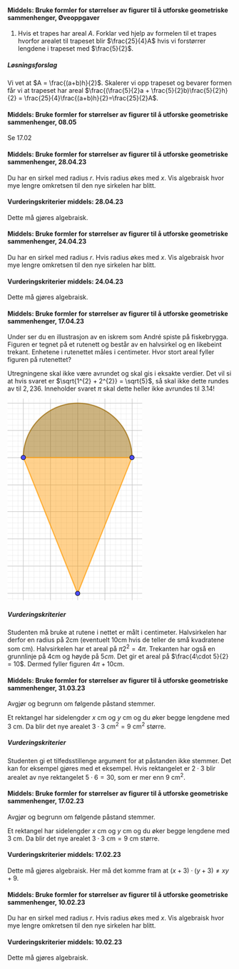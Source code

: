 
#### Middels: Bruke formler for størrelser av figurer til å utforske geometriske sammenhenger,  Øveoppgaver

1. Hvis et trapes har areal $A$. Forklar ved hjelp av formelen til et trapes hvorfor arealet til trapeset blir $\frac{25}{4}A$ hvis vi forstørrer lengdene i trapeset med $\frac{5}{2}$.

##### Løsningsforslag

Vi vet at $A = \frac{(a+b)h}{2}$. Skalerer vi opp trapeset og bevarer formen får vi at trapeset har areal $\frac{(\frac{5}{2}a + \frac{5}{2}b)\frac{5}{2}h}{2} = \frac{25}{4}\frac{(a+b)h}{2}=\frac{25}{2}A$.


#### Middels: Bruke formler for størrelser av figurer til å utforske geometriske sammenhenger,  08.05

Se 17.02


#### Middels: Bruke formler for størrelser av figurer til å utforske geometriske sammenhenger,  28.04.23

Du har en sirkel med radius $r$. Hvis radius økes med $x$. Vis algebraisk hvor mye lengre omkretsen til den nye sirkelen har blitt.

#### Vurderingskriterier middels:  28.04.23

Dette må gjøres algebraisk.


#### Middels: Bruke formler for størrelser av figurer til å utforske geometriske sammenhenger,  24.04.23

Du har en sirkel med radius $r$. Hvis radius økes med $x$. Vis algebraisk hvor mye lengre omkretsen til den nye sirkelen har blitt.

#### Vurderingskriterier middels:  24.04.23

Dette må gjøres algebraisk.


#### Middels: Bruke formler for størrelser av figurer til å utforske geometriske sammenhenger,  17.04.23

Under ser du en illustrasjon av en iskrem som André spiste på fiskebrygga. Figuren er tegnet på et rutenett og består av en halvsirkel og en likebeint trekant. Enhetene i rutenettet måles i centimeter. Hvor stort areal fyller figuren på rutenettet?

Utregningene skal ikke være avrundet og skal gis i eksakte verdier. Det vil si at hvis svaret er $\sqrt{1^{2} + 2^{2}} = \sqrt{5}$, så skal ikke dette rundes av til $2,236$. Inneholder svaret $\pi$ skal dette heller ikke avrundes til $3.14$!

![](https://raw.githubusercontent.com/Andremartiny/MA-173/main/img/2023-04-13-14-16-07.png)

##### Vurderingskriterier

Studenten må bruke at rutene i nettet er målt i centimeter. Halvsirkelen har derfor en radius på $2$cm (eventuelt $10$cm hvis de teller de små kvadratene som cm). Halvsirkelen har et areal på $\pi 2^2 = 4\pi$. Trekanten har også en grunnlinje på $4$cm og høyde på $5cm$. Det gir et areal på $\frac{4\cdot 5}{2} = 10$. Dermed fyller figuren $4\pi + 10$cm.


#### Middels: Bruke formler for størrelser av figurer til å utforske geometriske sammenhenger,  31.03.23

Avgjør og begrunn om følgende påstand stemmer.

Et rektangel har sidelengder $x$ cm og $y$ cm og du øker begge lengdene med $3$ cm. Da blir det nye arealet $3\cdot 3$ cm$^2= 9$ cm$^2$ større.

##### Vurderingskriterier

Studenten gi et tilfedsstillenge argument for at påstanden ikke stemmer. Det kan for eksempel gjøres med et eksempel. Hvis rektangelet er $2\cdot 3$ blir arealet av nye rektangelet $5\cdot6 = 30$, som er mer enn $9$ cm$^2$.


#### Middels: Bruke formler for størrelser av figurer til å utforske geometriske sammenhenger,  17.02.23

Avgjør og begrunn om følgende påstand stemmer.

Et rektangel har sidelengder $x$ cm og $y$ cm og du øker begge lengdene med $3$ cm. Da blir det nye arealet $3\cdot 3$ cm$= 9$ cm større.

#### Vurderingskriterier middels:  17.02.23

Dette må gjøres algebraisk. Her må det komme fram at $(x+3)\cdot (y+3) \neq xy + 9$.


#### Middels: Bruke formler for størrelser av figurer til å utforske geometriske sammenhenger,  10.02.23

Du har en sirkel med radius $r$. Hvis radius økes med $x$. Vis algebraisk hvor mye lengre omkretsen til den nye sirkelen har blitt.

#### Vurderingskriterier middels:  10.02.23

Dette må gjøres algebraisk.

